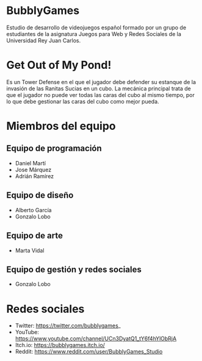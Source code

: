 # BubblyGames
Estudio de desarrollo de videojuegos español formado por un grupo de estudiantes de la asignatura Juegos para Web y Redes Sociales de la Universidad Rey Juan Carlos.

# Get Out of My Pond!

Es un Tower Defense en el que el jugador debe defender su estanque de la invasión de las Ranitas Sucias en un cubo. La mecánica principal trata de que el jugador no puede ver todas las caras del cubo al mismo tiempo, por lo que debe gestionar las caras del cubo como mejor pueda.

# Miembros del equipo

## Equipo de programación
- Daniel Martí 
- Jose Márquez
- Adrián Ramírez

## Equipo de diseño
- Alberto García
- Gonzalo Lobo

## Equipo de arte
- Marta Vidal

## Equipo de gestión y redes sociales
- Gonzalo Lobo

# Redes sociales

- Twitter: https://twitter.com/bubblygames_
- YouTube: https://www.youtube.com/channel/UCn3DyatQ1_tY6f4hYlObRjA
- Itch.io: https://bubblygames.itch.io/
- Reddit: https://www.reddit.com/user/BubblyGames_Studio
